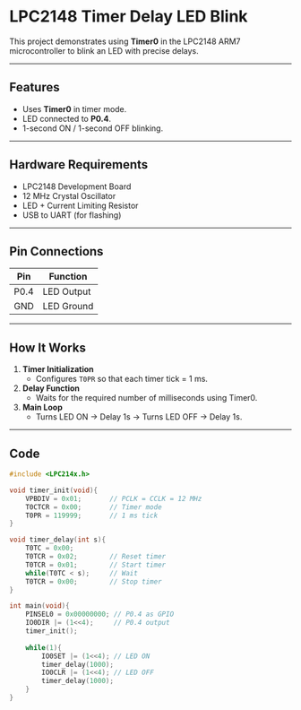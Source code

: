 # LPC2148 Timer Delay LED Blink

This project demonstrates using **Timer0** in the LPC2148 ARM7 microcontroller to blink an LED with precise delays.

---

## Features
- Uses **Timer0** in timer mode.
- LED connected to **P0.4**.
- 1-second ON / 1-second OFF blinking.

---

## Hardware Requirements
- LPC2148 Development Board
- 12 MHz Crystal Oscillator
- LED + Current Limiting Resistor
- USB to UART (for flashing)

---

## Pin Connections
| Pin   | Function       |
|-------|---------------|
| P0.4  | LED Output    |
| GND   | LED Ground    |

---

## How It Works
1. **Timer Initialization**  
   - Configures `T0PR` so that each timer tick = 1 ms.  
2. **Delay Function**  
   - Waits for the required number of milliseconds using Timer0.  
3. **Main Loop**  
   - Turns LED ON → Delay 1s → Turns LED OFF → Delay 1s.

---

## Code
```c
#include <LPC214x.h>

void timer_init(void){
    VPBDIV = 0x01;       // PCLK = CCLK = 12 MHz
    T0CTCR = 0x00;       // Timer mode
    T0PR = 119999;       // 1 ms tick
}

void timer_delay(int s){
    T0TC = 0x00;
    T0TCR = 0x02;        // Reset timer
    T0TCR = 0x01;        // Start timer
    while(T0TC < s);     // Wait
    T0TCR = 0x00;        // Stop timer
}

int main(void){
    PINSEL0 = 0x00000000; // P0.4 as GPIO
    IO0DIR |= (1<<4);     // P0.4 output
    timer_init();
    
    while(1){
        IO0SET |= (1<<4); // LED ON
        timer_delay(1000);
        IO0CLR |= (1<<4); // LED OFF
        timer_delay(1000);
    }
}
